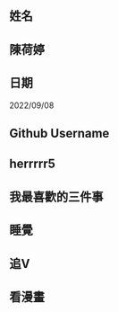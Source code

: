 姓名
---
陳荷婷
-

日期
----
2022/09/08

Github Username
---------------
herrrrr5
-
我最喜歡的三件事
---------------
睡覺
-
追V
-
看漫畫
-